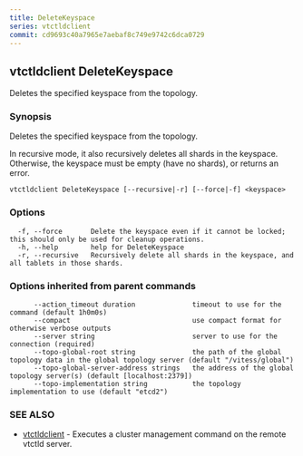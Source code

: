 ```yaml
---
title: DeleteKeyspace
series: vtctldclient
commit: cd9693c40a7965e7aebaf8c749e9742c6dca0729
---
```

## vtctldclient DeleteKeyspace

Deletes the specified keyspace from the topology.

### Synopsis

Deletes the specified keyspace from the topology.

In recursive mode, it also recursively deletes all shards in the keyspace.
Otherwise, the keyspace must be empty (have no shards), or returns an error.

```
vtctldclient DeleteKeyspace [--recursive|-r] [--force|-f] <keyspace>
```

### Options

```
  -f, --force       Delete the keyspace even if it cannot be locked; this should only be used for cleanup operations.
  -h, --help        help for DeleteKeyspace
  -r, --recursive   Recursively delete all shards in the keyspace, and all tablets in those shards.
```

### Options inherited from parent commands

```
      --action_timeout duration              timeout to use for the command (default 1h0m0s)
      --compact                              use compact format for otherwise verbose outputs
      --server string                        server to use for the connection (required)
      --topo-global-root string              the path of the global topology data in the global topology server (default "/vitess/global")
      --topo-global-server-address strings   the address of the global topology server(s) (default [localhost:2379])
      --topo-implementation string           the topology implementation to use (default "etcd2")
```

### SEE ALSO

* [vtctldclient](../)	 - Executes a cluster management command on the remote vtctld server.


